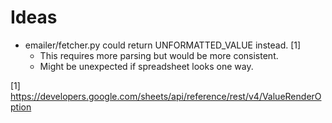 Ideas
===================

- emailer/fetcher.py could return UNFORMATTED_VALUE instead. [1]
  - This requires more parsing but would be more consistent.
  - Might be unexpected if spreadsheet looks one way.

[1] https://developers.google.com/sheets/api/reference/rest/v4/ValueRenderOption
